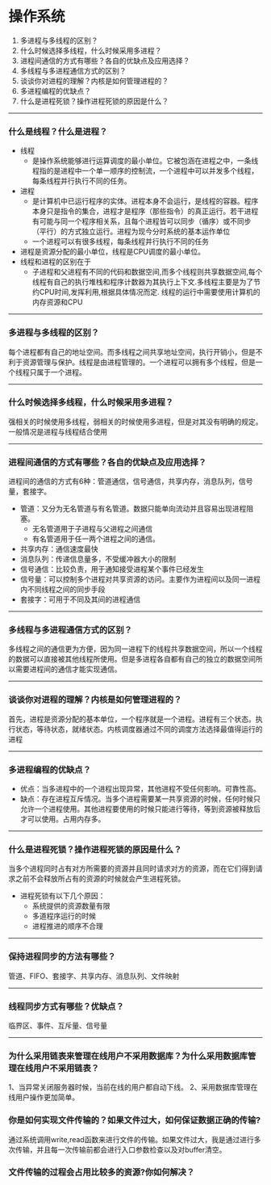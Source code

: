 # 操作系统

1. 多进程与多线程的区别？
2. 什么时候选择多线程，什么时候采用多进程？
3. 进程间通信的方式有哪些？各自的优缺点及应用选择？
4. 多线程与多进程通信方式的区别？
5. 谈谈你对进程的理解？内核是如何管理进程的？
6. 多进程编程的优缺点？
7. 什么是进程死锁？操作进程死锁的原因是什么？

***
### 什么是线程？什么是进程？
* 线程
  * 是操作系统能够进行运算调度的最小单位。它被包涵在进程之中，一条线程指的是进程中一个单一顺序的控制流，一个进程中可以并发多个线程，每条线程并行执行不同的任务。
 
* 进程
  * 是计算机中已运行程序的实体。进程本身不会运行，是线程的容器。程序本身只是指令的集合，进程才是程序（那些指令）的真正运行。若干进程有可能与同一个程序相关系，且每个进程皆可以同步（循序）或不同步（平行）的方式独立运行。进程为现今分时系统的基本运作单位
  * 一个进程可以有很多线程，每条线程并行执行不同的任务
* 进程是资源分配的最小单位，线程是CPU调度的最小单位。
* 线程和进程的区别在于
  * 子进程和父进程有不同的代码和数据空间,而多个线程则共享数据空间,每个线程有自己的执行堆栈和程序计数器为其执行上下文.多线程主要是为了节约CPU时间,发挥利用,根据具体情况而定. 线程的运行中需要使用计算机的内存资源和CPU

***

### 多进程与多线程的区别？
每个进程都有自己的地址空间。而多线程之间共享地址空间，执行开销小，但是不利于资源管理与保护。线程是由进程管理的。一个进程可以拥有多个线程，但是一个线程只属于一个进程。

***

### 什么时候选择多线程，什么时候采用多进程？
强相关的时候使用多线程，弱相关的时候使用多进程，但是对其没有明确的规定。一般情况是进程与线程结合使用

***

### 进程间通信的方式有哪些？各自的优缺点及应用选择？
进程间的通信的方式有6种：管道通信，信号通信，共享内存，消息队列，信号量，套接字。
* 管道：又分为无名管道与有名管道。数据只能单向流动并且容易出现进程阻塞。
  * 无名管道用于子进程与父进程之间通信
  * 有名管道用于任一两个进程之间的通信。
* 共享内存：通信速度最快
* 消息队列：传递信息量多，不受缓冲器大小的限制
* 信号通信：比较负责，用于通知接受进程某个事件已经发生
* 信号量：可以控制多个进程对共享资源的访问。主要作为进程间以及同一进程内不同线程之间的同步手段
* 套接字：可用于不同及其间的进程通信

***

### 多线程与多进程通信方式的区别？
多线程之间的通信更为方便，因为同一进程下的线程共享数据空间，所以一个线程的数据可以直接被其他线程所使用。但是多进程各自都有自己的独立的数据空间所以需要进程间的通信才能实现通信。

***

### 谈谈你对进程的理解？内核是如何管理进程的？
首先，进程是资源分配的基本单位，一个程序就是一个进程。进程有三个状态。执行状态，等待状态，就绪状态。内核调度器通过不同的调度方法选择最值得运行的进程

***

### 多进程编程的优缺点？
* 优点：当多进程中的一个进程出现异常，其他进程不受任何影响。可靠性高。
* 缺点：存在进程互斥情况。当多个进程需要某一共享资源的时候，任何时候只允许一个进程使用。其他进程要使用的时候只能进行等待，等到资源被释放后才可以使用。占用内存多。

***

### 什么是进程死锁？操作进程死锁的原因是什么？
当多个进程同时占有对方所需要的资源并且同时请求对方的资源，而在它们得到请求之前不会释放所占有的资源的时候就会产生进程死锁。
* 进程死锁有以下几个原因：
  * 系统提供的资源数量有限
  * 多道程序运行的时候
  * 进程推进的顺序不合理

***

### 保持进程同步的方法有哪些？
管道、FIFO、套接字、共享内存、消息队列、文件映射

***

### 线程同步方式有哪些？优缺点？
临界区、事件、互斥量、信号量

***

### 为什么采用链表来管理在线用户不采用数据库？为什么采用数据库管理在线用户不采用链表？
1、当异常关闭服务器时候，当前在线的用户都自动下线。
2、采用数据库管理在线用户操作更加简单。

### 你是如何实现文件传输的？如果文件过大，如何保证数据正确的传输?
通过系统调用write,read函数来进行文件的传输。如果文件过大，我是通过进行多次传输，并且每一次传输前都会进行入口参数检查以及对buffer清空。

### 文件传输的过程会占用比较多的资源?你如何解决？
